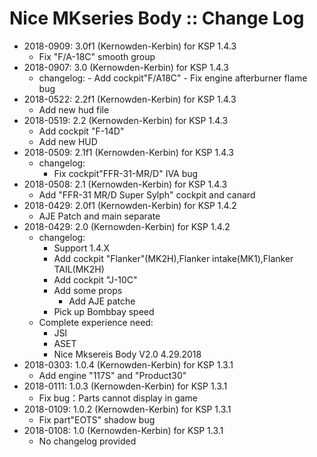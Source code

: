 # Nice MKseries Body :: Change Log

* 2018-0909: 3.0f1 (Kernowden-Kerbin) for KSP 1.4.3
	+ Fix "F/A-18C" smooth group
* 2018-0907: 3.0 (Kernowden-Kerbin) for KSP 1.4.3
	+ changelog:
			- Add cockpit"F/A18C"
			- Fix engine afterburner flame bug
* 2018-0522: 2.2f1 (Kernowden-Kerbin) for KSP 1.4.3
	+ Add new hud file
* 2018-0519: 2.2 (Kernowden-Kerbin) for KSP 1.4.3
	+ Add cockpit "F-14D"
	+ Add new HUD
* 2018-0509: 2.1f1 (Kernowden-Kerbin) for KSP 1.4.3
	+ changelog:
		- Fix cockpit"FFR-31-MR/D" IVA bug
* 2018-0508: 2.1 (Kernowden-Kerbin) for KSP 1.4.3
	+ Add "FFR-31 MR/D Super Sylph" cockpit and canard
* 2018-0429: 2.0f1 (Kernowden-Kerbin) for KSP 1.4.2
	+ AJE Patch and main separate
* 2018-0429: 2.0 (Kernowden-Kerbin) for KSP 1.4.2
	+ changelog:
		- Support 1.4.X
		- Add cockpit "Flanker"(MK2H),Flanker intake(MK1),Flanker TAIL(MK2H)
		- Add cockpit "J-10C"
		- Add some props
			- Add AJE patche
		- Pick up Bombbay speed
	+ Complete experience need:
		- JSI
		- ASET
		- Nice Mksereis Body V2.0    4.29.2018
* 2018-0303: 1.0.4 (Kernowden-Kerbin) for KSP 1.3.1
	+ Add  engine "117S" and "Product30"
* 2018-0111: 1.0.3 (Kernowden-Kerbin) for KSP 1.3.1
	+ Fix bug：Parts cannot display in game
* 2018-0109: 1.0.2 (Kernowden-Kerbin) for KSP 1.3.1
	+ Fix part"EOTS" shadow bug
* 2018-0108: 1.0 (Kernowden-Kerbin) for KSP 1.3.1
	+ No changelog provided
